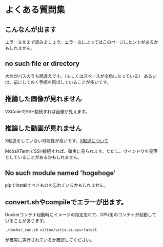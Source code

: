 # よくある質問集

## こんなんが出ます
エラー文をまず読みましょう。エラー文によってはこのページにヒントがあるかもしれません。

## no such file or directory
大体がパスのうち間違えです。（もしくはスペースが全角になっている）
あるいは、前にしておく手順を飛ばしていることが多いです。

## 推論した画像が見れません
VSCodeでSSH接続すれば画像が見えます。

## 推論した動画が見れません
X転送をしていない可能性が高いです。[X転送について](https://github.com/yutyan0119/utokyo-chipathon2023/wiki/SSH%E3%81%AB%E3%81%A4%E3%81%84%E3%81%A6)

MobaXTermでSSH接続すれば、確実に見られます。ただし、ウインドウを見落としていることがあるかもしれません。

## No such module named 'hogehoge'
pipでinstallすべきものを忘れているかもしれません。

## convert.shやcompileでエラーが出ます。
Dockerコンテナ起動時にイメージの指定忘れで、GPU用のコンテナが起動していることがあります。
```bash
./docker_run.sh xilinx/vitis-ai-cpu:latest
```
が確実に実行されているか確認してください。